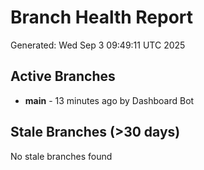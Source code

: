 # Branch Health Report
Generated: Wed Sep  3 09:49:11 UTC 2025

## Active Branches
- **main** - 13 minutes ago by Dashboard Bot

## Stale Branches (>30 days)
No stale branches found
